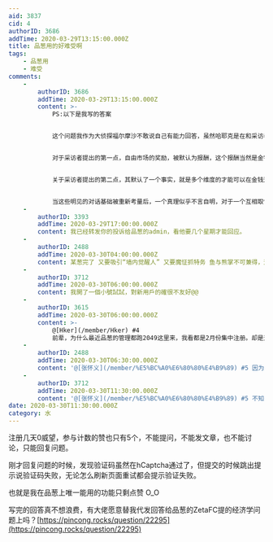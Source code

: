 ```yaml
---
aid: 3837
cid: 4
authorID: 3686
addTime: 2020-03-29T13:15:00.000Z
title: 品葱用的好难受啊
tags:
    - 品葱用
    - 难受
comments:
    -
        authorID: 3686
        addTime: 2020-03-29T13:15:00.000Z
        content: >-
            PS:以下是我写的答案


            这个问题我作为大侦探福尔摩沙不敢说自己有能力回答，虽然哈耶克是在和采访者共同承认的一些自明的基础上展开讨论，不过此处容我再对那些自明的基础重新探讨一下


            对于采访者提出的第一点，自由市场的奖励，被默认为报酬，这个报酬当然是金钱的，同样这个报酬也被认为是限于市场内的。现代经济学有一个效用理论，更多的是针对消费者所购买到的事物，消费者为消费品的效用支付价格，那么作为劳动者这种在市场上出卖劳动商品的人，似乎就变成了完全的客体，他在竞争之下只能被消费者还有其他的最低价格的出卖者定价。但是，价格的本质又在于自愿的交易，如果劳动者的意愿是放弃部分收益，而采取更高的不会有买家的定价，这个劳动者是否可以得到金钱之外甚至市场之外的某种效用呢？


            关于采访者提出的第二点，其默认了一个事实，就是多个维度的才能可以在金钱这同一个维度上进行量化，并且这个才能被限定于取悦市场上的他人的才能，这也是哈耶克的回复所补充的。


            当这些明见的对话基础被重新考量后，一个真理似乎不言自明，对于一个互相取悦他人的基础(效用)上建立的市场，理性人当然是被客体化的，并且取决于集体中那个出价最低的他者。
    -
        authorID: 3393
        addTime: 2020-03-29T17:00:00.000Z
        content: 我已经转发你的投诉给品葱的admin，看他要几个星期才能回应。
    -
        authorID: 2488
        addTime: 2020-03-30T04:00:00.000Z
        content: 某葱完了 又要吸引“墙内觉醒人” 又要魔怔抓特务 鱼与熊掌不可兼得，这个道理不懂？
    -
        authorID: 3712
        addTime: 2020-03-30T06:00:00.000Z
        content: 我開了一個小號試試，對新用戶的確很不友好@@
    -
        authorID: 3615
        addTime: 2020-03-30T06:00:00.000Z
        content: >-
            @[Hker](/member/Hker) #4
            前辈，为什么最近品葱的管理都跑2049这里来，我看都是2月份集中注册。却是这个月集中聊天
    -
        authorID: 2488
        addTime: 2020-03-30T06:30:00.000Z
        content: '@[张怀义](/member/%E5%BC%A0%E6%80%80%E4%B9%89) #5 因为这个月是怀旧经典重温月'
    -
        authorID: 3712
        addTime: 2020-03-30T11:30:00.000Z
        content: '@[张怀义](/member/%E5%BC%A0%E6%80%80%E4%B9%89) #5 不知道呢'
date: 2020-03-30T11:30:00.000Z
category: 水
---
```


注册几天0威望，参与计数的赞也只有5个，不能提问，不能发文章，也不能讨论，只能回复问题。

刚才回复问题的时候，发现验证码虽然在hCaptcha通过了，但提交的时候跳出提示说验证码失败，无论怎么刷新页面重试都会提示验证失败。

也就是我在品葱上唯一能用的功能只剩点赞 O\_O

写完的回答真不想浪费，有大佬愿意替我代发回答给品葱的ZetaFC提的经济学问题上吗？[https://pincong.rocks/question/22295](https://pincong.rocks/question/22295)
